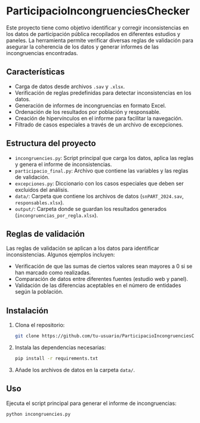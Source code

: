 # ParticipacioIncongruenciesChecker

Este proyecto tiene como objetivo identificar y corregir inconsistencias en los datos de participación pública recopilados en diferentes estudios y paneles. La herramienta permite verificar diversas reglas de validación para asegurar la coherencia de los datos y generar informes de las incongruencias encontradas.

## Características

- Carga de datos desde archivos `.sav` y `.xlsx`.
- Verificación de reglas predefinidas para detectar inconsistencias en los datos.
- Generación de informes de incongruencias en formato Excel.
- Ordenación de los resultados por población y responsable.
- Creación de hipervínculos en el informe para facilitar la navegación.
- Filtrado de casos especiales a través de un archivo de excepciones.

## Estructura del proyecto

- `incongruencies.py`: Script principal que carga los datos, aplica las reglas y genera el informe de inconsistencias.
- `participacio_final.py`: Archivo que contiene las variables y las reglas de validación.
- `excepciones.py`: Diccionario con los casos especiales que deben ser excluidos del análisis.
- `data/`: Carpeta que contiene los archivos de datos (`snPART_2024.sav`, `responsables.xlsx`).
- `output/`: Carpeta donde se guardan los resultados generados (`incongruencias_por_regla.xlsx`).

## Reglas de validación

Las reglas de validación se aplican a los datos para identificar inconsistencias. Algunos ejemplos incluyen:
- Verificación de que las sumas de ciertos valores sean mayores a 0 si se han marcado como realizadas.
- Comparación de datos entre diferentes fuentes (estudio web y panel).
- Validación de las diferencias aceptables en el número de entidades según la población.

## Instalación

1. Clona el repositorio:
    ```bash
    git clone https://github.com/tu-usuario/ParticipacioIncongruenciesChecker.git
    ```

2. Instala las dependencias necesarias:
    ```bash
    pip install -r requirements.txt
    ```

3. Añade los archivos de datos en la carpeta `data/`.

## Uso

Ejecuta el script principal para generar el informe de incongruencias:
```bash
python incongruencies.py
